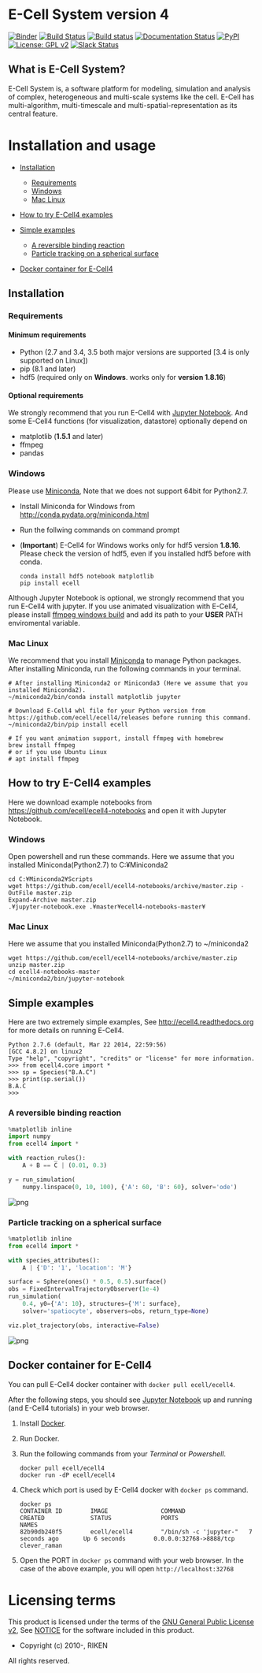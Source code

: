 E-Cell System version 4
=======================

[![Binder](http://mybinder.org/badge.svg)](http://mybinder.org/repo/ecell/ecell4-notebooks)
[![Build Status](https://travis-ci.org/ecell/ecell4.svg?branch=develop)](https://travis-ci.org/ecell/ecell4)
[![Build status](https://ci.appveyor.com/api/projects/status/github/ecell/ecell4?svg=true)](https://ci.appveyor.com/project/kaizu/ecell4)
[![Documentation Status](https://readthedocs.org/projects/ecell4/badge/?version=latest)](http://ecell4.readthedocs.org/en/latest/?badge=latest)
[![PyPI](https://img.shields.io/pypi/v/ecell.svg)](https://pypi.python.org/pypi/ecell)
[![License: GPL v2](https://img.shields.io/badge/license-GPL%20v2-blue.svg)](https://github.com/ecell/ecell4/blob/master/licenses/LICENSE)
[![Slack Status](https://img.shields.io/badge/chat-on%20slack-50baa6.svg)](https://ecell-project.herokuapp.com/)
<!---[![Slack Status](https://ecell-project.herokuapp.com/badge.svg)](https://ecell-project.herokuapp.com/)--->

What is E-Cell System?
----------------------

E-Cell System is, a software platform for modeling, simulation and analysis of complex, heterogeneous and multi-scale systems like the cell.
E-Cell has multi-algorithm, multi-timescale and multi-spatial-representation as its central feature.

Installation and usage
======================

- [Installation](#installation)
  - [Requirements](#requirements)
  - [Windows](#windows)
  - [Mac Linux](#mac-linux)

- [How to try E-Cell4 examples](#how-to-try-e-cell4-examples)

- [Simple examples](#simple-examples)
  - [A reversible binding reaction](#a-reversible-binding-reaction)
  - [Particle tracking on a spherical surface](#particle-tracking-on-a-spherical-surface)

- [Docker container for E-Cell4](#docker-container-for-e-cell4)

Installation
------------

### Requirements

#### Minimum requirements
- Python (2.7 and 3.4, 3.5 both major versions are supported [3.4 is only supported on Linux])
- pip (8.1 and later)
- hdf5 (required only on **Windows**. works only for **version 1.8.16**)

#### Optional requirements
We strongly recommend that you run E-Cell4 with [Jupyter Notebook](http://jupyter.org/).
And some E-Cell4 functions (for visualization, datastore) optionally depend on
- matplotlib (**1.5.1** and later)
- ffmpeg
- pandas

### Windows

Please use [Miniconda](http://conda.pydata.org/miniconda.html), Note that we does not support 64bit for Python2.7.

- Install Miniconda for Windows from http://conda.pydata.org/miniconda.html
- Run the follwing commands on command prompt
- (**Important**) E-Cell4 for Windows works only for hdf5 version **1.8.16**. Please check the version of hdf5, even if you installed hdf5 before with conda.

    ```shell
    conda install hdf5 notebook matplotlib
    pip install ecell
    ```

Although Jupyter Notebook is optional, we strongly recommend that you run E-Cell4 with jupyter.
If you use animated visualization with E-Cell4, please install [ffmpeg windows build](http://ffmpeg.zeranoe.com/builds/) and add its path to your **USER** PATH enviromental variable.

### Mac Linux

We recommend that you install [Miniconda](http://conda.pydata.org/miniconda.html) to manage Python packages.
After installing Miniconda, run the following commands in your terminal.

```shell
# After installing Miniconda2 or Miniconda3 (Here we assume that you installed Miniconda2).
~/miniconda2/bin/conda install matplotlib jupyter

# Download E-Cell4 whl file for your Python version from https://github.com/ecell/ecell4/releases before running this command.
~/miniconda2/bin/pip install ecell

# If you want animation support, install ffmpeg with homebrew
brew install ffmpeg
# or if you use Ubuntu Linux
# apt install ffmpeg
```

How to try E-Cell4 examples
---------------------------
Here we download example notebooks from https://github.com/ecell/ecell4-notebooks and open it with Jupyter Notebook.

### Windows
Open powershell and run these commands.
Here we assume that you installed Miniconda(Python2.7) to C:¥Miniconda2

```shell
cd C:¥Miniconda2¥Scripts
wget https://github.com/ecell/ecell4-notebooks/archive/master.zip -OutFile master.zip
Expand-Archive master.zip
.¥jupyter-notebook.exe .¥master¥ecell4-notebooks-master¥
```

### Mac Linux
Here we assume that you installed Miniconda(Python2.7) to ~/miniconda2

```shell
wget https://github.com/ecell/ecell4-notebooks/archive/master.zip
unzip master.zip
cd ecell4-notebooks-master
~/miniconda2/bin/jupyter-notebook
```

Simple examples
---------------

Here are two extremely simple examples, See http://ecell4.readthedocs.org for more details on running E-Cell4.

```
Python 2.7.6 (default, Mar 22 2014, 22:59:56)
[GCC 4.8.2] on linux2
Type "help", "copyright", "credits" or "license" for more information.
>>> from ecell4.core import *
>>> sp = Species("B.A.C")
>>> print(sp.serial())
B.A.C
>>>
```

### A reversible binding reaction

```python
%matplotlib inline
import numpy
from ecell4 import *

with reaction_rules():
    A + B == C | (0.01, 0.3)

y = run_simulation(
    numpy.linspace(0, 10, 100), {'A': 60, 'B': 60}, solver='ode')
```

![png](./readthedocs/images/output_7_0.png)

### Particle tracking on a spherical surface

```python
%matplotlib inline
from ecell4 import *

with species_attributes():
    A | {'D': '1', 'location': 'M'}

surface = Sphere(ones() * 0.5, 0.5).surface()
obs = FixedIntervalTrajectoryObserver(1e-4)
run_simulation(
    0.4, y0={'A': 10}, structures={'M': surface},
    solver='spatiocyte', observers=obs, return_type=None)

viz.plot_trajectory(obs, interactive=False)
```

![png](./readthedocs/images/hairball.png)

Docker container for E-Cell4
----------------------------

You can pull E-Cell4 docker container with `docker pull ecell/ecell4`.

After the following steps, you should see [Jupyter Notebook](http://jupyter.org/) up and running (and E-Cell4 tutorials) in your web browser.

1. Install [Docker](https://www.docker.com/products/docker).
2. Run Docker.
3. Run the following commands from your *Terminal* or *Powershell*.

    ```shell
    docker pull ecell/ecell4
    docker run -dP ecell/ecell4
    ```

4. Check which port is used by E-Cell4 docker with `docker ps` command.

    ```shell
    docker ps
    CONTAINER ID        IMAGE               COMMAND                  CREATED             STATUS              PORTS                     NAMES
    82b90db240f5        ecell/ecell4        "/bin/sh -c 'jupyter-"   7 seconds ago       Up 6 seconds        0.0.0.0:32768->8888/tcp   clever_raman
    ```

5. Open the PORT in `docker ps` command with your web browser. In the case of the above example, you will open `http://localhost:32768`

Licensing terms
===============

This product is licensed under the terms of the [GNU General Public License v2](https://github.com/ecell/ecell4/blob/master/licenses/LICENSE),
See [NOTICE](https://github.com/ecell/ecell4/blob/master/licenses/NOTICE.txt) for the software included in this product.

- Copyright (c) 2010-, RIKEN

All rights reserved.
